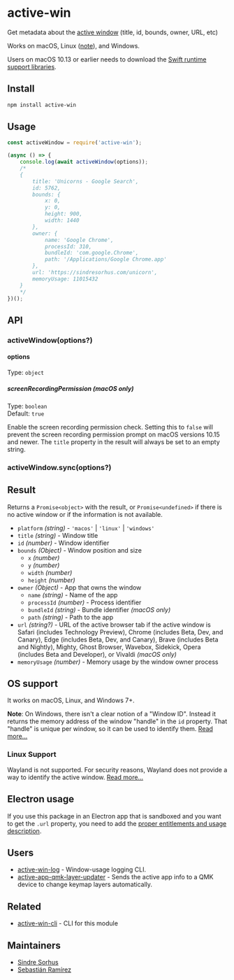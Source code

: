 # active-win

Get metadata about the [active window](https://en.wikipedia.org/wiki/Active_window) (title, id, bounds, owner, URL, etc)

Works on macOS, Linux ([note](#linux-support)), and Windows.

Users on macOS 10.13 or earlier needs to download the [Swift runtime support libraries](https://support.apple.com/kb/DL1998).

## Install

```sh
npm install active-win
```

## Usage

```js
const activeWindow = require('active-win');

(async () => {
	console.log(await activeWindow(options));
	/*
	{
		title: 'Unicorns - Google Search',
		id: 5762,
		bounds: {
			x: 0,
			y: 0,
			height: 900,
			width: 1440
		},
		owner: {
			name: 'Google Chrome',
			processId: 310,
			bundleId: 'com.google.Chrome',
			path: '/Applications/Google Chrome.app'
		},
		url: 'https://sindresorhus.com/unicorn',
		memoryUsage: 11015432
	}
	*/
})();
```

## API

### activeWindow(options?)

#### options

Type: `object`

##### screenRecordingPermission **(macOS only)**

Type: `boolean`\
Default: `true`

Enable the screen recording permission check. Setting this to `false` will prevent the screen recording permission prompt on macOS versions 10.15 and newer. The `title` property in the result will always be set to an empty string.

### activeWindow.sync(options?)

## Result

Returns a `Promise<object>` with the result, or `Promise<undefined>` if there is no active window or if the information is not available.

- `platform` *(string)* - `'macos'` | `'linux'` | `'windows'`
- `title` *(string)* - Window title
- `id` *(number)* - Window identifier
- `bounds` *(Object)* - Window position and size
	- `x` *(number)*
	- `y` *(number)*
	- `width` *(number)*
	- `height` *(number)*
- `owner` *(Object)* - App that owns the window
	- `name` *(string)* - Name of the app
	- `processId` *(number)* - Process identifier
	- `bundleId` *(string)* - Bundle identifier *(macOS only)*
	- `path` *(string)* - Path to the app
- `url` *(string?)* - URL of the active browser tab if the active window is Safari (includes Technology Preview), Chrome (includes Beta, Dev, and Canary), Edge (includes Beta, Dev, and Canary), Brave (includes Beta and Nightly), Mighty, Ghost Browser, Wavebox, Sidekick, Opera (includes Beta and Developer), or Vivaldi *(macOS only)*
- `memoryUsage` *(number)* - Memory usage by the window owner process

## OS support

It works on macOS, Linux, and Windows 7+.

**Note**: On Windows, there isn't a clear notion of a "Window ID". Instead it returns the memory address of the window "handle" in the `id` property. That "handle" is unique per window, so it can be used to identify them. [Read more…](https://msdn.microsoft.com/en-us/library/windows/desktop/ms632597(v=vs.85).aspx#window_handle)

### Linux Support
Wayland is not supported. For security reasons, Wayland does not provide a way to identify the active window. [Read more…](https://stackoverflow.com/questions/45465016)

## Electron usage

If you use this package in an Electron app that is sandboxed and you want to get the `.url` property, you need to add the [proper entitlements and usage description](https://github.com/sindresorhus/active-win/issues/99#issuecomment-870874546).

## Users

- [active-win-log](https://github.com/uglow/active-win-log) - Window-usage logging CLI.
- [active-app-qmk-layer-updater](https://github.com/zigotica/active-app-qmk-layer-updater) - Sends the active app info to a QMK device to change keymap layers automatically.

## Related

- [active-win-cli](https://github.com/sindresorhus/active-win-cli) - CLI for this module

## Maintainers

- [Sindre Sorhus](https://github.com/sindresorhus)
- [Sebastián Ramírez](https://github.com/tiangolo)
